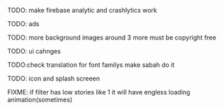 


TODO: make firebase analytic and crashlytics work


TODO: ads


TODO: more background images around 3 more must be copyright free

TODO: ui cahnges  

TODO:check translation  for font familys make sabah do it


TODO: icon and splash screeen  


FIXME: if  filter  has low stories like 1  it will have engless loading animation(sometimes)